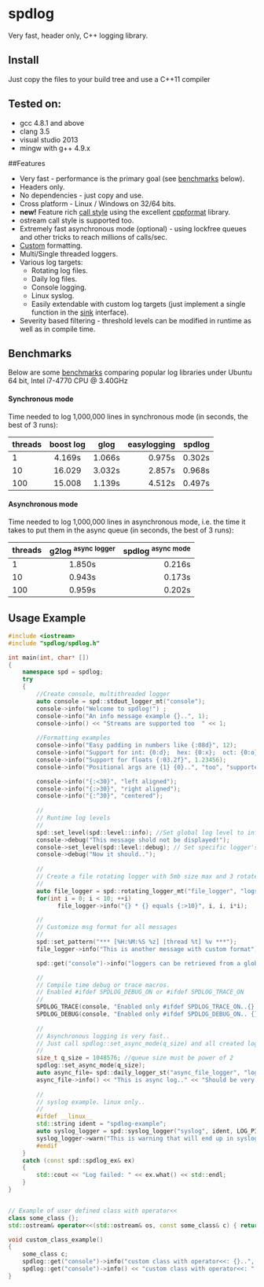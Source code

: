 # spdlog

Very fast, header only, C++ logging library.

## Install
Just copy the files to your build tree and use a C++11 compiler

## Tested on:
* gcc 4.8.1 and above
* clang 3.5
* visual studio 2013
* mingw with g++ 4.9.x

##Features
* Very fast - performance is the primary goal (see [benchmarks](#benchmarks) below).
* Headers only.
* No dependencies - just copy and use.
* Cross platform - Linux / Windows on 32/64 bits.
* **new!** Feature rich [call style](#usage-example) using the excellent [cppformat](http://cppformat.github.io/) library.
* ostream call style is supported too.
* Extremely fast asynchronous mode (optional) - using lockfree queues and other tricks to reach millions of calls/sec.
* [Custom](https://github.com/gabime/spdlog/wiki/Custom-formatting) formatting.
* Multi/Single threaded loggers.
* Various log targets:
    * Rotating log files.
    * Daily log files.
    * Console logging.
    * Linux syslog.
    * Easily extendable with custom log targets  (just implement a single function in the [sink](include/spdlog/sinks/sink.h) interface).
* Severity based filtering - threshold levels can be modified in runtime as well as in compile time.



## Benchmarks

Below are some [benchmarks](bench) comparing popular log libraries under Ubuntu 64 bit, Intel i7-4770 CPU @ 3.40GHz 

#### Synchronous mode
Time needed to log 1,000,000 lines in synchronous mode (in seconds, the best of 3 runs):

|threads|boost log|glog   |easylogging |spdlog|
|-------|:-------:|:-----:|----------:|------:|
|1|       4.169s  |1.066s |0.975s     |0.302s|
|10|     16.029   |3.032s |2.857s     |0.968s|
|100|     15.008  |1.139s |4.512s     |0.497s|


#### Asynchronous mode 
Time needed to log 1,000,000 lines in asynchronous mode, i.e. the time it takes to put them in the async queue (in seconds, the best of 3 runs):

|threads|g2log <sup>async logger</sup>   |spdlog <sup>async mode</sup>|
|:-------|:-----:|-------------------------:|
|1|       1.850s |0.216s |
|10|      0.943s  |0.173s|
|100|      0.959s |0.202s|




## Usage Example
```c++
#include <iostream>
#include "spdlog/spdlog.h"

int main(int, char* [])
{
    namespace spd = spdlog;
    try
    {
        //Create console, multithreaded logger
        auto console = spd::stdout_logger_mt("console");
        console->info("Welcome to spdlog!") ;
        console->info("An info message example {}..", 1);
        console->info() << "Streams are supported too  " << 1;
	
	    //Formatting examples
        console->info("Easy padding in numbers like {:08d}", 12);
        console->info("Support for int: {0:d};  hex: {0:x};  oct: {0:o}; bin: {0:b}", 42);
        console->info("Support for floats {:03.2f}", 1.23456);
        console->info("Positional args are {1} {0}..", "too", "supported");

        console->info("{:<30}", "left aligned");
        console->info("{:>30}", "right aligned");
        console->info("{:^30}", "centered");
        
        //
        // Runtime log levels
        //
        spd::set_level(spd::level::info); //Set global log level to info
        console->debug("This message shold not be displayed!");
        console->set_level(spd::level::debug); // Set specific logger's log level
        console->debug("Now it should..");
  
        //
        // Create a file rotating logger with 5mb size max and 3 rotated files
        //
        auto file_logger = spd::rotating_logger_mt("file_logger", "logs/mylogfile", 1048576 * 5, 3);
        for(int i = 0; i < 10; ++i)
		      file_logger->info("{} * {} equals {:>10}", i, i, i*i);

        // 
        // Customize msg format for all messages
        //
        spd::set_pattern("*** [%H:%M:%S %z] [thread %t] %v ***");
        file_logger->info("This is another message with custom format");

        spd::get("console")->info("loggers can be retrieved from a global registry using the spdlog::get(logger_name) function");

        //
        // Compile time debug or trace macros.
        // Enabled #ifdef SPDLOG_DEBUG_ON or #ifdef SPDLOG_TRACE_ON
        //
        SPDLOG_TRACE(console, "Enabled only #ifdef SPDLOG_TRACE_ON..{} ,{}", 1, 3.23);
        SPDLOG_DEBUG(console, "Enabled only #ifdef SPDLOG_DEBUG_ON.. {} ,{}", 1, 3.23);
        
        //
        // Asynchronous logging is very fast..
        // Just call spdlog::set_async_mode(q_size) and all created loggers from now on will be asynchronous..
        //
        size_t q_size = 1048576; //queue size must be power of 2
        spdlog::set_async_mode(q_size);
        auto async_file= spd::daily_logger_st("async_file_logger", "logs/async_log.txt");
        async_file->info() << "This is async log.." << "Should be very fast!";
          
        //      
        // syslog example. linux only..
        //
        #ifdef __linux__
        std::string ident = "spdlog-example";
        auto syslog_logger = spd::syslog_logger("syslog", ident, LOG_PID);
        syslog_logger->warn("This is warning that will end up in syslog. This is Linux only!");       
        #endif
    }
    catch (const spd::spdlog_ex& ex)
    {
        std::cout << "Log failed: " << ex.what() << std::endl;
    }
}


// Example of user defined class with operator<<
class some_class {};
std::ostream& operator<<(std::ostream& os, const some_class& c) { return os << "some_class"; }

void custom_class_example()
{
    some_class c;
    spdlog::get("console")->info("custom class with operator<<: {}..", c);
    spdlog::get("console")->info() << "custom class with operator<<: " << c << "..";
}

```
